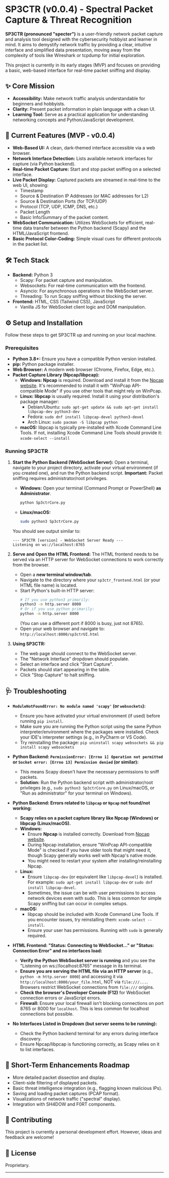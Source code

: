 # SP3CTR (v0.0.4) - Spectral Packet Capture & Threat Recognition

**SP3CTR (pronounced "specter")** is a user-friendly network packet capture and analysis tool designed with the cybersecurity hobbyist and learner in mind. It aims to demystify network traffic by providing a clear, intuitive interface and simplified data presentation, moving away from the complexity of tools like Wireshark or tcpdump for initial exploration.

This project is currently in its early stages (MVP) and focuses on providing a basic, web-based interface for real-time packet sniffing and display.

## ✨ Core Mission

* **Accessibility:** Make network traffic analysis understandable for beginners and hobbyists.
* **Clarity:** Present packet information in plain language with a clean UI.
* **Learning Tool:** Serve as a practical application for understanding networking concepts and Python/JavaScript development.

## 🚀 Current Features (MVP - v0.0.4)

* **Web-Based UI:** A clean, dark-themed interface accessible via a web browser.
* **Network Interface Detection:** Lists available network interfaces for capture (via Python backend).
* **Real-time Packet Capture:** Start and stop packet sniffing on a selected interface.
* **Live Packet Display:** Captured packets are streamed in real-time to the web UI, showing:
    * Timestamp
    * Source & Destination IP Addresses (or MAC addresses for L2)
    * Source & Destination Ports (for TCP/UDP)
    * Protocol (TCP, UDP, ICMP, DNS, etc.)
    * Packet Length
    * Basic Info/Summary of the packet content.
* **WebSocket Communication:** Utilizes WebSockets for efficient, real-time data transfer between the Python backend (Scapy) and the HTML/JavaScript frontend.
* **Basic Protocol Color-Coding:** Simple visual cues for different protocols in the packet list.

## 🛠️ Tech Stack

* **Backend:** Python 3
    * Scapy: For packet capture and manipulation.
    * Websockets: For real-time communication with the frontend.
    * Asyncio: For asynchronous operations in the WebSocket server.
    * Threading: To run Scapy sniffing without blocking the server.
* **Frontend:** HTML, CSS (Tailwind CSS), JavaScript
    * Vanilla JS for WebSocket client logic and DOM manipulation.

## ⚙️ Setup and Installation

Follow these steps to get SP3CTR up and running on your local machine.

### Prerequisites

* **Python 3.8+:** Ensure you have a compatible Python version installed.
* **pip:** Python package installer.
* **Web Browser:** A modern web browser (Chrome, Firefox, Edge, etc.).
* **Packet Capture Library (Npcap/libpcap):**
    * **Windows:** **Npcap** is required. Download and install it from the [Npcap website](https://npcap.com/#download). It's recommended to install it with "WinPcap API-compatible Mode" if you use other tools that might rely on WinPcap.
    * **Linux:** **libpcap** is usually required. Install it using your distribution's package manager:
        * Debian/Ubuntu: `sudo apt-get update && sudo apt-get install libpcap-dev python3-dev`
        * Fedora: `sudo dnf install libpcap-devel python3-devel`
        * Arch Linux: `sudo pacman -S libpcap python`
    * **macOS:** libpcap is typically pre-installed with Xcode Command Line Tools. If not, installing Xcode Command Line Tools should provide it: `xcode-select --install`

### Running SP3CTR

1.  **Start the Python Backend (WebSocket Server):**
    Open a terminal, navigate to your project directory, activate your virtual environment (if you created one), and run the Python backend script.
    **Important:** Packet sniffing requires administrator/root privileges.
    * **Windows:** Open your terminal (Command Prompt or PowerShell) **as Administrator**.
        ```bash
        python Sp3ctrCore.py
        ```
    * **Linux/macOS:**
        ```bash
        sudo python3 Sp3ctrCore.py
        ```
    You should see output similar to:
    ```
    --- SP3CTR [version] - WebSocket Server Ready ---
    Listening on ws://localhost:8765
    ```

2.  **Serve and Open the HTML Frontend:**
    The HTML frontend needs to be served via an HTTP server for WebSocket connections to work correctly from the browser.
    * Open a **new terminal window/tab**.
    * Navigate to the directory where your `sp3ctr_frontend.html` (or your HTML file name) is located.
    * Start Python's built-in HTTP server:
        ```bash
        # If you use python3 primarily:
        python3 -m http.server 8000
        # Or if you use python primarily:
        python -m http.server 8000
        ```
        (You can use a different port if 8000 is busy, just not 8765).
    * Open your web browser and navigate to:
        `http://localhost:8000/sp3ctrUI.html`
      

3.  **Using SP3CTR:**
    * The web page should connect to the WebSocket server.
    * The "Network Interface" dropdown should populate.
    * Select an interface and click "Start Capture".
    * Packets should start appearing in the table.
    * Click "Stop Capture" to halt sniffing.

## 🩺 Troubleshooting

* **`ModuleNotFoundError: No module named 'scapy'` (or `websockets`):**
    * Ensure you have activated your virtual environment (if used) before running `pip install`.
    * Make sure you are running the Python script using the same Python interpreter/environment where the packages were installed. Check your IDE's interpreter settings (e.g., in PyCharm or VS Code).
    * Try reinstalling the package: `pip uninstall scapy websockets && pip install scapy websockets`

* **Python Backend: `PermissionError: [Errno 1] Operation not permitted` or `Socket error: [Errno 13] Permission denied` (or similar):**
    * This means Scapy doesn't have the necessary permissions to sniff packets.
    * **Solution:** Run the Python backend script with administrator/root privileges (e.g., `sudo python3 Sp3ctrCore.py` on Linux/macOS, or "Run as administrator" for your terminal on Windows).

* **Python Backend: Errors related to `libpcap` or `Npcap` not found/not working:**
    * **Scapy relies on a packet capture library like Npcap (Windows) or libpcap (Linux/macOS).**
    * **Windows:**
        * Ensure **Npcap** is installed correctly. Download from [Npcap website](https://npcap.com/#download).
        * During Npcap installation, ensure "WinPcap API-compatible Mode" is checked if you have older tools that might need it, though Scapy generally works well with Npcap's native mode.
        * You might need to restart your system after installing/reinstalling Npcap.
    * **Linux:**
        * Ensure `libpcap-dev` (or equivalent like `libpcap-devel`) is installed. For example: `sudo apt-get install libpcap-dev` or `sudo dnf install libpcap-devel`.
        * Sometimes, the issue can be with user permissions to access network devices even with sudo. This is less common for simple Scapy sniffing but can occur in complex setups.
    * **macOS:**
        * libpcap should be included with Xcode Command Line Tools. If you encounter issues, try reinstalling them: `xcode-select --install`.
        * Ensure your user has permissions. Running with `sudo` is generally required.

* **HTML Frontend: "Status: Connecting to WebSocket..." or "Status: Connection Error" and no interfaces load:**
    * **Verify the Python WebSocket server is running** and you see the "Listening on ws://localhost:8765" message in its terminal.
    * **Ensure you are serving the HTML file via an HTTP server** (e.g., `python -m http.server 8000`) and accessing it via `http://localhost:8000/your_file.html`, NOT via `file:///...`. Browsers restrict WebSocket connections from `file:///` origins.
    * **Check the browser's Developer Console (F12)** for WebSocket connection errors or JavaScript errors.
    * **Firewall:** Ensure your local firewall isn't blocking connections on port 8765 or 8000 for `localhost`. This is less common for localhost connections but possible.

* **No Interfaces Listed in Dropdown (but server seems to be running):**
    * Check the Python backend terminal for any errors during interface discovery.
    * Ensure Npcap/libpcap is functioning correctly, as Scapy relies on it to list interfaces.

## 📜 Short-Term Enhancements Roadmap

* More detailed packet dissection and display.
* Client-side filtering of displayed packets.
* Basic threat intelligence integration (e.g., flagging known malicious IPs).
* Saving and loading packet captures (PCAP format).
* Visualizations of network traffic ("spectral" display).
* Integration with SH4DOW and F0RT components.

## 🤝 Contributing

This project is currently a personal development effort. However, ideas and feedback are welcome!

## 📝 License

Proprietary.

---
